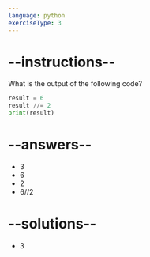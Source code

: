 ```yaml
---
language: python
exerciseType: 3
---
```


# --instructions--

What is the output of the following code?
```python
result = 6
result //= 2
print(result)
```

# --answers--

- 3
- 6
- 2
- 6//2

# --solutions--

- 3

